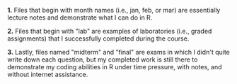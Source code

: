 **1.** Files that begin with month names (i.e., jan, feb, or mar) are essentially lecture notes and demonstrate what I can do in R.

**2.** Files that begin with "lab" are examples of laboratories (i.e., graded assignments) that I successfully completed during the course.

**3.** Lastly, files named "midterm" and "final" are exams in which I didn't quite write down each question, but my completed work is still there to demonstrate my coding abilities in R under time pressure, with notes, and without internet assistance.
